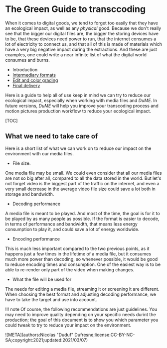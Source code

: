 # The Green Guide to transccoding

When it comes to digital goods, we tend to forget too easily that they have an ecological impact, as well as any *physical* good. Because we don't really see that the bigger our digital files are, the bigger the storing devices have to be, that these devices need power to run, that the internet consumes a lot of electricity to connect us, and that all of this is made of materials which have a very big negative impact during the extractions. And these are just examples, one could write a near infinite list of what the digital world consumes and burns.

- Introduction
- [Intermediary formats](intermediary.md)
- [Edit and color grading](grading.md)
- [Final delivery](final.md)

Here is a guide to help all of use keep in mind we can try to reduce our ecological impact, especially when working with media files and *DuME*. In future versions, *DuME* will help you improve your transcoding process and motion pictures production workflow to reduce your ecological impact.

[TOC]

## What we need to take care of

Here is a short list of what we can work on to reduce our impact on the environment with our media files.

- File size.

One media file may be small. We could even consider that all our media files are not so big after all, compared to all the data stored in the world. But let's not forget video is the biggest part of the traffic on the internet, and even a very small decrease in the average video file size could save a lot both in storage and bandwidth.

- Decoding performance

A media file is meant to be played. And most of the time, the goal is for it to be played by as many people as possible. If the format is easier to decode, in terms of performance and bandwidth, that means less energy consumption to play it, and could save a lot of energy worldwide.

- Encoding performance

This is much less important compared to the two previous points, as it happens just a few times in the lifetime of a media file, but it consumes much more power than decoding, so whenever possible, it would be good to reduce encoding times and consumption. One of the easiest way is to be able to re-render only part of the video when making changes.

- What the file will be used for

The needs for editing a media file, streaming it or screening it are different. When choosing the best format and adjusting decoding performance, we have to take the target and use into account.

!!! note
    Of course, the following recommendations are just guidelines. You may need to improve quality depending on your specific needs durint the production; the goal of this document is to show you which parameter you could tweak to try to reduce your impact on the environment.

![META](authors:Nicolas "Duduf" Dufresne;license:CC-BY-NC-SA;copyright:2021;updated:2021/03/07)
